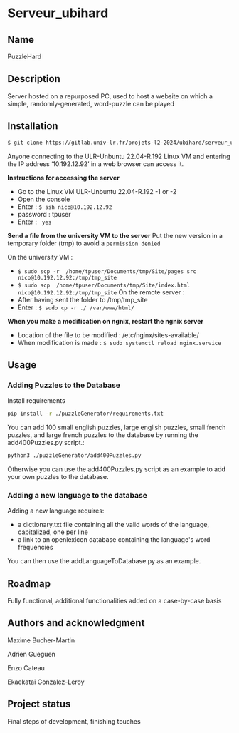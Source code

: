 # Serveur_ubihard

## Name
PuzzleHard

## Description
Server hosted on a repurposed PC, used to host a website on which a simple, randomly-generated, word-puzzle can be played

## Installation
```bash
$ git clone https://gitlab.univ-lr.fr/projets-l2-2024/ubihard/serveur_ubihard.git
```
Anyone connecting to the ULR-Unbuntu 22.04-R.192 Linux VM and entering the IP address ‘10.192.12.92’ in a web browser can access it. 

**Instructions for accessing the server**
- Go to the Linux VM ULR-Unbuntu 22.04-R.192 -1 or -2
- Open the console
- Enter : ```$ ssh nico@10.192.12.92```
- password : tpuser
- Enter : ``` yes```

**Send a file from the university VM to the server**
Put the new version in a temporary folder (tmp) to avoid a ```permission denied```

On the university VM : 
- ```$ sudo scp -r  /home/tpuser/Documents/tmp/Site/pages src nico@10.192.12.92:/tmp/tmp_site```
- ```$ sudo scp  /home/tpuser/Documents/tmp/Site/index.html nico@10.192.12.92:/tmp/tmp_site```
On the remote server : 
- After having sent the folder to /tmp/tmp_site
- Enter : ```$ sudo cp -r ./ /var/www/html/```

**When you make a modification on ngnix, restart the ngnix server**
- Location of the file to be modified : /etc/nginx/sites-available/
- When modification is made : ```$ sudo systemctl reload nginx.service```

## Usage

### Adding Puzzles to the Database

Install requirements
```bash
pip install -r ./puzzleGenerator/requirements.txt
```

You can add 100 small english puzzles, large english puzzles, small french puzzles, and large french puzzles to the database by running the add400Puzzles.py script.:

```bash
python3 ./puzzleGenerator/add400Puzzles.py
```

Otherwise you can use the add400Puzzles.py script as an example to add your own puzzles to the database.

### Adding a new language to the database

Adding a new language requires:
 - a dictionary.txt file containing all the valid words of the language, capitalized, one per line
 - a link to an openlexicon database containing the language's word frequencies

You can then use the addLanguageToDatabase.py as an example.

## Roadmap
Fully functional, additional functionalities added on a case-by-case basis

## Authors and acknowledgment
Maxime Bucher-Martin

Adrien Gueguen

Enzo Cateau

Ekaekatai Gonzalez-Leroy 

## Project status

Final steps of development, finishing touches